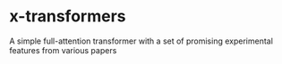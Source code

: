 # x-transformers
A simple full-attention transformer with a set of promising experimental features from various papers
